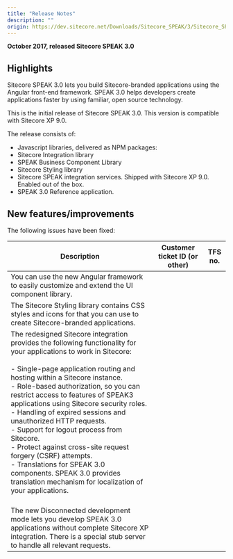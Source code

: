 ```yaml
---
title: "Release Notes"
description: ""
origin: https://dev.sitecore.net/Downloads/Sitecore_SPEAK/3/Sitecore_SPEAK_3/Release_Notes
---
```


**October 2017, released Sitecore SPEAK 3.0**

## Highlights

Sitecore SPEAK 3.0 lets you build Sitecore-branded applications using the Angular front-end framework. SPEAK 3.0 helps developers create applications faster by using familiar, open source technology.

This is the initial release of Sitecore SPEAK 3.0. This version is compatible with Sitecore XP 9.0.

The release consists of:

-   Javascript libraries, delivered as NPM packages:
-   Sitecore Integration library
-   SPEAK Business Component Library
-   Sitecore Styling library
-   Sitecore SPEAK integration services. Shipped with Sitecore XP 9.0. Enabled out of the box.
-   SPEAK 3.0 Reference application.​

## New features/improvements

The following issues have been fixed:

 | Description | Customer ticket ID (or other) | TFS no. |
 | --- | --- | --- |
 | You can use the new Angular framework to easily customize and extend the UI component library. |  |  |
 | The Sitecore Styling library contains CSS styles and icons for that you can use to create Sitecore-branded applications.​ |  |  |
 | The redesigned Sitecore integration provides the following functionality for your applications to work in Sitecore:<br /><br />-   Single-page application routing and hosting within a Sitecore instance.<br />-   Role-based authorization, so you can restrict access to features of SPEAK3 applications using Sitecore security roles.<br />-   Handling of expired sessions and unauthorized HTTP requests.<br />-   Support for logout process from Sitecore.<br />-   Protect against cross-site request forgery (CSRF) attempts.<br />-   Translations for SPEAK 3.0 components. SPEAK 3.0 provides translation mechanism for localization of your applications.<br /><br /> |  |  |
 | The new Disconnected development mode lets you develop SPEAK 3.0 applications without complete Sitecore XP integration. There is a special stub server to handle all relevant requests. |  |  |